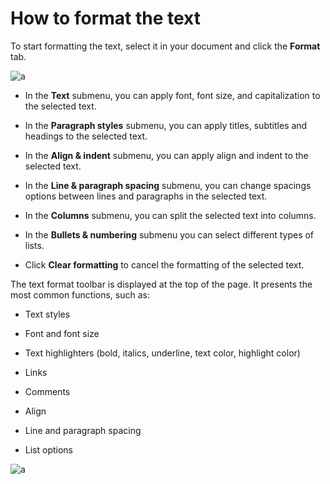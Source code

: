 # How to format the text

To start formatting the text, select it in your document and click the **Format** tab.

![a](image.jpg)

* In the **Text** submenu, you can apply font, font size, and capitalization to the selected text.

* In the **Paragraph styles** submenu, you can apply titles, subtitles and headings to the selected text.

* In the **Align & indent** submenu, you can apply align and indent to the selected text.

* In the **Line & paragraph spacing** submenu, you can change spacings options between lines and paragraphs in the selected text.

* In the **Columns** submenu, you can split the selected text into columns.

* In the **Bullets & numbering** submenu you can select different types of lists.

* Click **Clear formatting** to cancel the formatting of the selected text.

The text format toolbar is displayed at the top of the page. It presents the most common functions, such as:

* Text styles

* Font and font size

* Text highlighters (bold, italics, underline, text color, highlight color)

* Links

* Comments

* Align

* Line and paragraph spacing

* List options

![a](image.jpg)